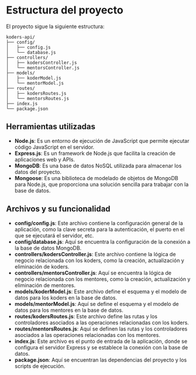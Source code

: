 # Estructura del proyecto

El proyecto sigue la siguiente estructura:

```
koders-api/
├── config/
│   ├── config.js
│   └── database.js
├── controllers/
│   ├── kodersController.js
│   └── mentorsController.js
├── models/
│   ├── koderModel.js
│   └── mentorModel.js
├── routes/
│   ├── kodersRoutes.js
│   └── mentorsRoutes.js
├── index.js
└── package.json
```

## Herramientas utilizadas

- **Node.js**: Es un entorno de ejecución de JavaScript que permite ejecutar código JavaScript en el servidor.
- **Express.js**: Es un framework de Node.js que facilita la creación de aplicaciones web y APIs.
- **MongoDB**: Es una base de datos NoSQL utilizada para almacenar los datos del proyecto.
- **Mongoose**: Es una biblioteca de modelado de objetos de MongoDB para Node.js, que proporciona una solución sencilla para trabajar con la base de datos.

## Archivos y su funcionalidad

- **config/config.js**: Este archivo contiene la configuración general de la aplicación, como la clave secreta para la autenticación, el puerto en el que se ejecutará el servidor, etc.
- **config/database.js**: Aquí se encuentra la configuración de la conexión a la base de datos MongoDB.
- **controllers/kodersController.js**: Este archivo contiene la lógica de negocio relacionada con los koders, como la creación, actualización y eliminación de koders.
- **controllers/mentorsController.js**: Aquí se encuentra la lógica de negocio relacionada con los mentores, como la creación, actualización y eliminación de mentores.
- **models/koderModel.js**: Este archivo define el esquema y el modelo de datos para los koders en la base de datos.
- **models/mentorModel.js**: Aquí se define el esquema y el modelo de datos para los mentores en la base de datos.
- **routes/kodersRoutes.js**: Este archivo define las rutas y los controladores asociados a las operaciones relacionadas con los koders.
- **routes/mentorsRoutes.js**: Aquí se definen las rutas y los controladores asociados a las operaciones relacionadas con los mentores.
- **index.js**: Este archivo es el punto de entrada de la aplicación, donde se configura el servidor Express y se establece la conexión con la base de datos.
- **package.json**: Aquí se encuentran las dependencias del proyecto y los scripts de ejecución.
